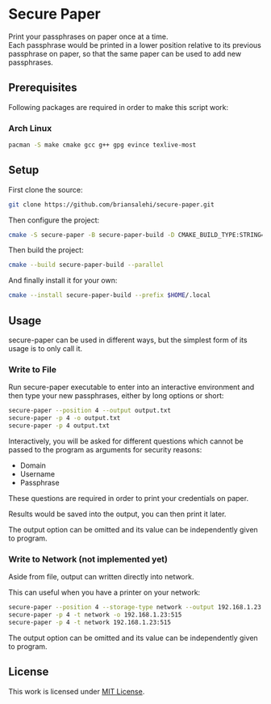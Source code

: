 # Secure Paper

Print your passphrases on paper once at a time.  
Each passphrase would be printed in a lower position relative
to its previous passphrase on paper, so that the same paper
can be used to add new passphrases.

## Prerequisites

Following packages are required in order to make this script
work:

### Arch Linux

```sh
pacman -S make cmake gcc g++ gpg evince texlive-most
```

## Setup

First clone the source:

```sh
git clone https://github.com/briansalehi/secure-paper.git
```

Then configure the project:

```sh
cmake -S secure-paper -B secure-paper-build -D CMAKE_BUILD_TYPE:STRING=release
```

Then build the project:

```sh
cmake --build secure-paper-build --parallel
```

And finally install it for your own:

```sh
cmake --install secure-paper-build --prefix $HOME/.local
```

## Usage

secure-paper can be used in different ways, but the simplest form of
its usage is to only call it.

### Write to File

Run secure-paper executable to enter into an interactive environment
and then type your new passphrases, either by long options or short:

```sh
secure-paper --position 4 --output output.txt
secure-paper -p 4 -o output.txt
secure-paper -p 4 output.txt
```

Interactively, you will be asked for different questions which cannot
be passed to the program as arguments for security reasons:

* Domain
* Username
* Passphrase

These questions are required in order to print your credentials on
paper.

Results would be saved into the output, you can then print it later.

The output option can be omitted and its value can be independently
given to program.

### Write to Network (not implemented yet)

Aside from file, output can written directly into network.

This can useful when you have a printer on your network:

```sh
secure-paper --position 4 --storage-type network --output 192.168.1.23:515
secure-paper -p 4 -t network -o 192.168.1.23:515
secure-paper -p 4 -t network 192.168.1.23:515
```

The output option can be omitted and its value can be independently
given to program.

## License

This work is licensed under [MIT License](LICENSE.md).

